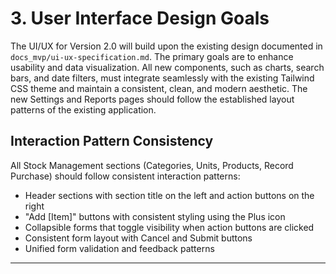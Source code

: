 # 3. User Interface Design Goals
The UI/UX for Version 2.0 will build upon the existing design documented in `docs_mvp/ui-ux-specification.md`. The primary goals are to enhance usability and data visualization. All new components, such as charts, search bars, and date filters, must integrate seamlessly with the existing Tailwind CSS theme and maintain a consistent, clean, and modern aesthetic. The new Settings and Reports pages should follow the established layout patterns of the existing application.

## Interaction Pattern Consistency
All Stock Management sections (Categories, Units, Products, Record Purchase) should follow consistent interaction patterns:
- Header sections with section title on the left and action buttons on the right
- "Add [Item]" buttons with consistent styling using the Plus icon
- Collapsible forms that toggle visibility when action buttons are clicked
- Consistent form layout with Cancel and Submit buttons
- Unified form validation and feedback patterns

---
